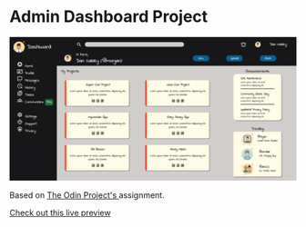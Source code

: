 # Admin Dashboard Project

![Admin Dashboard](./images/admin-dashboard.png)

Based on [The Odin Project's ](https://www.theodinproject.com/lessons/node-path-intermediate-html-and-css-admin-dashboard) assignment.

[Check out this live preview](https://nskills-lab.github.io/library/)
